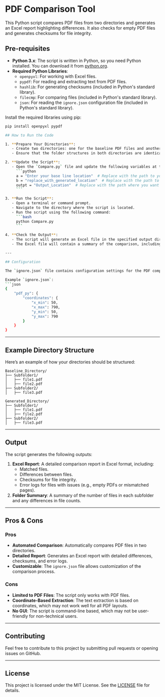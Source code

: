 
# PDF Comparison Tool

This Python script compares PDF files from two directories and generates an Excel report highlighting differences. It also checks for empty PDF files and generates checksums for file integrity.

## Pre-requisites

- **Python 3.x**: The script is written in Python, so you need Python installed. You can download it from [python.org](https://www.python.org/).
- **Required Python Libraries**:
  - `openpyxl`: For working with Excel files.
  - `pypdf`: For reading and extracting text from PDF files.
  - `hashlib`: For generating checksums (included in Python's standard library).
  - `filecmp`: For comparing files (included in Python's standard library).
  - `json`: For reading the `ignore.json` configuration file (included in Python's standard library).

Install the required libraries using pip:
```bash
pip install openpyxl pypdf

## How to Run the Code

1. **Prepare Your Directories**:
   - Create two directories: one for the baseline PDF files and another for the generated PDF files.
   - Ensure that the folder structures in both directories are identical.

2. **Update the Script**:
   - Open the `Compare.py` file and update the following variables at the bottom of the script:
     ```python
     a = "Enter your base line location"  # Replace with the path to your baseline directory
     b = "replace_with_generated_location"  # Replace with the path to your generated directory
     outpt = "Output_Location"  # Replace with the path where you want the output Excel file
     ```

3. **Run the Script**:
   - Open a terminal or command prompt.
   - Navigate to the directory where the script is located.
   - Run the script using the following command:
     ```bash
     python Compare.py
     ```

4. **Check the Output**:
   - The script will generate an Excel file in the specified output directory.
   - The Excel file will contain a summary of the comparison, including differences, checksums, and error details.

---

## Configuration

The `ignore.json` file contains configuration settings for the PDF comparison, such as the coordinates for text extraction. You can modify this file to adjust the comparison settings.

Example `ignore.json`:
```json
{
    "pdf_py": {
        "coordinates": {
            "x_min": 50,
            "x_max": 790,
            "y_min": 50,
            "y_max": 790
        }
    }
}
```

---

## Example Directory Structure

Here’s an example of how your directories should be structured:

```
Baseline_Directory/
├── Subfolder1/
│   ├── file1.pdf
│   ├── file2.pdf
├── Subfolder2/
│   ├── file3.pdf

Generated_Directory/
├── Subfolder1/
│   ├── file1.pdf
│   ├── file2.pdf
├── Subfolder2/
│   ├── file3.pdf
```

---

## Output

The script generates the following outputs:
1. **Excel Report**: A detailed comparison report in Excel format, including:
   - Matched files.
   - Differences between files.
   - Checksums for file integrity.
   - Error logs for files with issues (e.g., empty PDFs or mismatched pages).
2. **Folder Summary**: A summary of the number of files in each subfolder and any differences in file counts.

---

## Pros & Cons

### Pros
- **Automated Comparison**: Automatically compares PDF files in two directories.
- **Detailed Report**: Generates an Excel report with detailed differences, checksums, and error logs.
- **Customizable**: The `ignore.json` file allows customization of the comparison process.

### Cons
- **Limited to PDF Files**: The script only works with PDF files.
- **Coordinate-Based Extraction**: The text extraction is based on coordinates, which may not work well for all PDF layouts.
- **No GUI**: The script is command-line based, which may not be user-friendly for non-technical users.

---

## Contributing

Feel free to contribute to this project by submitting pull requests or opening issues on GitHub.

---

## License

This project is licensed under the MIT License. See the [LICENSE](LICENSE) file for details.
```
